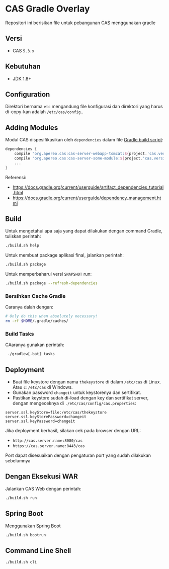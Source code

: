 # CAS Gradle Overlay

Repositori ini berisikan file untuk pebangunan CAS menggunakan gradle

## Versi

- CAS `5.3.x`

## Kebutuhan

- JDK 1.8+

## Configuration

Direktori bernama `etc` mengandung file konfigurasi dan direktori yang harus di-copy-kan adalah `/etc/cas/config`..

## Adding Modules

Modul CAS dispesifikasikan oleh `dependencies` dalam file [Gradle build script](build.gradle):

```gradle
dependencies {
    compile "org.apereo.cas:cas-server-webapp-tomcat:${project.'cas.version'}@war"
    compile "org.apereo.cas:cas-server-some-module:${project.'cas.version'}"
    ...
}
```

Referensi:

- https://docs.gradle.org/current/userguide/artifact_dependencies_tutorial.html
- https://docs.gradle.org/current/userguide/dependency_management.html

## Build

Untuk mengetahui apa saja yang dapat dilakukan dengan command Gradle, tuliskan perintah:

```bash
./build.sh help
```

Untuk membuat package aplikasi final, jalankan perintah:

```bash
./build.sh package
```

Untuk memperbaharui versi `SNAPSHOT` run:

```bash
./build.sh package --refresh-dependencies
```

### Bersihkan Cache Gradle

Caranya dalah dengan:

```bash
# Only do this when absolutely necessary!
rm -rf $HOME/.gradle/caches/
```

### Build Tasks

CAaranya gunakan perintah:

```bash
 ./gradlew[.bat] tasks
```

## Deployment

- Buat file keystore dengan nama `thekeystore` di dalam `/etc/cas` di Linux. Atau `c:/etc/cas` di Windows.
- Gunakan password `changeit` untuk keystorenya dan sertifikat.
- Pastikan keystore sudah di-load dengan key dan sertifikat server, dengan mengeceknya di `./etc/cas/config/cas.properties`:

```properties
server.ssl.keyStore=file:/etc/cas/thekeystore
server.ssl.keyStorePassword=changeit
server.ssl.keyPassword=changeit
```

Jika deployment berhasil, silakan cek pada browser dengan URL:

- `http://cas.server.name:8080/cas`
- `https://cas.server.name:8443/cas`

Port dapat disesuaikan dengan pengaturan port yang sudah dilakukan sebelumnya

## Dengan Eksekusi WAR

Jalankan CAS Web dengan perintah:

```bash
./build.sh run
```

## Spring Boot

Menggunakan Spring Boot

```bash
./build.sh bootrun
```

## Command Line Shell

```bash
./build.sh cli
```
